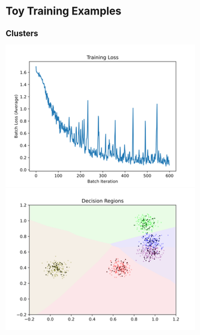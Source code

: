 # Toy Training Examples

## Clusters
![cluster loss](../../diagrams/examples/cluster_loss.svg)
![cluster regions](../../diagrams/examples/cluster_regions.svg)